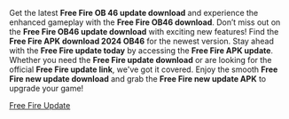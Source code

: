 <p>Get the latest <strong>Free Fire OB 46 update download</strong> and experience the enhanced gameplay with the <strong>Free Fire OB46 download</strong>. Don&rsquo;t miss out on the <strong>Free Fire OB46 update download</strong> with exciting new features! Find the <strong>Free Fire APK download 2024 OB46</strong> for the newest version. Stay ahead with the <strong>Free Fire update today</strong> by accessing the <strong>Free Fire APK update</strong>. Whether you need the <strong>Free Fire update download</strong> or are looking for the official <strong>Free Fire update link</strong>, we've got it covered. Enjoy the smooth <strong>Free Fire new update download</strong> and grab the <strong>Free Fire new update APK</strong> to upgrade your game!</p>
<p><a href="https://is.gd/FE9xcg">Free Fire Update </a></p>
